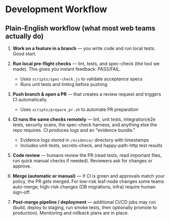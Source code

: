# Development Workflow

## Plain-English workflow (what most web teams actually do)

1. **Work on a feature in a branch** — you write code and run local tests. Good start.

2. **Run local pre-flight checks** — lint, tests, and spec-check (the tool we made). This gives you instant feedback: PASS/FAIL.
   - Uses `scripts/spec-check.js` to validate acceptance specs
   - Runs unit tests and linting before pushing

3. **Push branch & open a PR** — that creates a review request and triggers CI automatically.
   - Uses `scripts/prepare_pr.sh` to automate PR preparation

4. **CI runs the same checks remotely** — lint, unit tests, integration/e2e tests, security scans, the spec-check harness, and anything else the repo requires. CI produces logs and an "evidence bundle."
   - Evidence logs stored in `/evidence/` directory with timestamps
   - Includes unit-tests, secrets-check, and happy-path-http test results

5. **Code review** — humans review the PR (read tests, read important files, run quick manual checks if needed). Reviewers ask for changes or approve.

6. **Merge (automatic or manual)** — if CI is green and approvals match your policy, the PR gets merged. For low-risk leaf-node changes some teams auto-merge; high-risk changes (DB migrations, infra) require human sign-off.

7. **Post-merge pipeline / deployment** — additional CI/CD jobs may run (build, deploy to staging, run smoke tests, then optionally promote to production). Monitoring and rollback plans are in place.